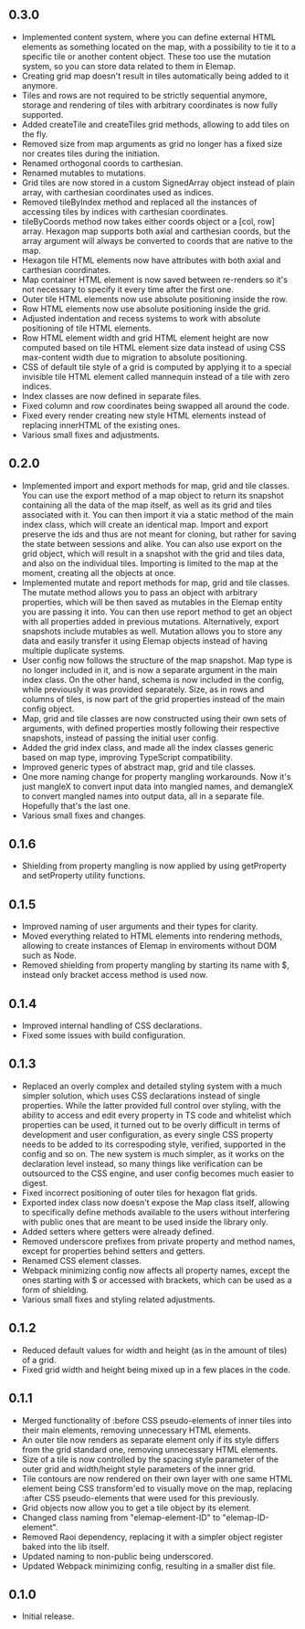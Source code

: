 ## 0.3.0

- Implemented content system, where you can define external HTML elements as something located on the map, with a possibility to tie it to a specific tile or another content object. These too use the mutation system, so you can store data related to them in Elemap.
- Creating grid map doesn't result in tiles automatically being added to it anymore.
- Tiles and rows are not required to be strictly sequential anymore, storage and rendering of tiles with arbitrary coordinates is now fully supported.
- Added createTile and createTiles grid methods, allowing to add tiles on the fly.
- Removed size from map arguments as grid no longer has a fixed size nor creates tiles during the initiation.
- Renamed orthogonal coords to carthesian.
- Renamed mutables to mutations.
- Grid tiles are now stored in a custom SignedArray object instead of plain array, with carthesian coordinates used as indices.
- Removed tileByIndex method and replaced all the instances of accessing tiles by indices with carthesian coordinates.
- tileByCoords method now takes either coords object or a [col, row] array. Hexagon map supports both axial and carthesian coords, but the array argument will always be converted to coords that are native to the map.
- Hexagon tile HTML elements now have attributes with both axial and carthesian coordinates.
- Map container HTML element is now saved between re-renders so it's not necessary to specify it every time after the first one.
- Outer tile HTML elements now use absolute positioning inside the row.
- Row HTML elements now use absolute positioning inside the grid.
- Adjusted indentation and recess systems to work with absolute positioning of tile HTML elements.
- Row HTML element width and grid HTML element height are now computed based on tile HTML element size data instead of using CSS max-content width due to migration to absolute positioning.
- CSS of default tile style of a grid is computed by applying it to a special invisible tile HTML element called mannequin instead of a tile with zero indices.
- Index classes are now defined in separate files.
- Fixed column and row coordinates being swapped all around the code.
- Fixed every render creating new style HTML elements instead of replacing innerHTML of the existing ones.
- Various small fixes and adjustments.

## 0.2.0

- Implemented import and export methods for map, grid and tile classes. You can use the export method of a map object to return its snapshot containing all the data of the map itself, as well as its grid and tiles associated with it. You can then import it via a static method of the main index class, which will create an identical map. Import and export preserve the ids and thus are not meant for cloning, but rather for saving the state between sessions and alike. You can also use export on the grid object, which will result in a snapshot with the grid and tiles data, and also on the individual tiles. Importing is limited to the map at the moment, creating all the objects at once.
- Implemented mutate and report methods for map, grid and tile classes. The mutate method allows you to pass an object with arbitrary properties, which will be then saved as mutables in the Elemap entity you are passing it into. You can then use report method to get an object with all properties added in previous mutations. Alternatively, export snapshots include mutables as well. Mutation allows you to store any data and easily transfer it using Elemap objects instead of having multiple duplicate systems.
- User config now follows the structure of the map snapshot. Map type is no longer included in it, and is now a separate argument in the main index class. On the other hand, schema is now included in the config, while previously it was provided separately. Size, as in rows and columns of tiles, is now part of the grid properties instead of the main config object.
- Map, grid and tile classes are now constructed using their own sets of arguments, with defined properties mostly following their respective snapshots, instead of passing the initial user config.
- Added the grid index class, and made all the index classes generic based on map type, improving TypeScript compatibility.
- Improved generic types of abstract map, grid and tile classes.
- One more naming change for property mangling workarounds. Now it's just mangleX to convert input data into mangled names, and demangleX to convert mangled names into output data, all in a separate file. Hopefully that's the last one.
- Various small fixes and changes.

## 0.1.6

- Shielding from property mangling is now applied by using getProperty and setProperty utility functions.

## 0.1.5

- Improved naming of user arguments and their types for clarity.
- Moved everything related to HTML elements into rendering methods, allowing to create instances of Elemap in enviroments without DOM such as Node.
- Removed shielding from property mangling by starting its name with $, instead only bracket access method is used now.

## 0.1.4

- Improved internal handling of CSS declarations.
- Fixed some issues with build configuration.

## 0.1.3

- Replaced an overly complex and detailed styling system with a much simpler solution, which uses CSS declarations instead of single properties. While the latter provided full control over styling, with the ability to access and edit every property in TS code and whitelist which properties can be used, it turned out to be overly difficult in terms of development and user configuration, as every single CSS property needs to be added to its correspoding style, verified, supported in the config and so on. The new system is much simpler, as it works on the declaration level instead, so many things like verification can be outsourced to the CSS engine, and user config becomes much easier to digest.
- Fixed incorrect positioning of outer tiles for hexagon flat grids.
- Exported index class now doesn't expose the Map class itself, allowing to specifically define methods available to the users without interfering with public ones that are meant to be used inside the library only.
- Added setters where getters were already defined.
- Removed underscore prefixes from private property and method names, except for properties behind setters and getters.
- Renamed CSS element classes.
- Webpack minimizing config now affects all property names, except the ones starting with $ or accessed with brackets, which can be used as a form of shielding.
- Various small fixes and styling related adjustments.

## 0.1.2

- Reduced default values for width and height (as in the amount of tiles) of a grid.
- Fixed grid width and height being mixed up in a few places in the code.

## 0.1.1

- Merged functionality of :before CSS pseudo-elements of inner tiles into their main elements, removing unnecessary HTML elements.
- An outer tile now renders as separate element only if its style differs from the grid standard one, removing unnecessary HTML elements.
- Size of a tile is now controlled by the spacing style parameter of the outer grid and width/height style parameters of the inner grid.
- Tile contours are now rendered on their own layer with one same HTML element being CSS transform'ed to visually move on the map, replacing :after CSS pseudo-elements that were used for this previously.
- Grid objects now allow you to get a tile object by its element.
- Changed class naming from "elemap-element-ID" to "elemap-ID-element".
- Removed Raoi dependency, replacing it with a simpler object register baked into the lib itself.
- Updated naming to non-public being underscored.
- Updated Webpack minimizing config, resulting in a smaller dist file.

## 0.1.0

- Initial release.